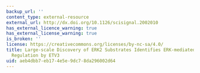 ```yaml
---
backup_url: ''
content_type: external-resource
external_url: http://dx.doi.org/10.1126/scisignal.2002010
has_external_licence_warning: true
has_external_license_warning: true
is_broken: ''
license: https://creativecommons.org/licenses/by-nc-sa/4.0/
title: Large-scale Discovery of ERK2 Substrates Identifies ERK-mediated Transcriptional
  Regulation by ETV3
uid: aeb4dbb7-eb17-4e5e-9dc7-8da296002d64
---
```

